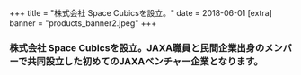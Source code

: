 +++
title = "株式会社 Space Cubicsを設立。"
date = 2018-06-01
[extra]
banner = "products_banner2.jpeg"
+++

### 株式会社 Space Cubicsを設立。JAXA職員と民間企業出身のメンバーで共同設立した初めてのJAXAベンチャー企業となります。 




